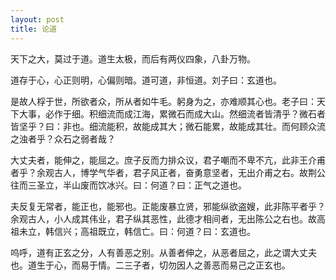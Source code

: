 ```yaml
---
layout: post
title: 论道
---
```



天下之大，莫过于道。道生太极，而后有两仪四象，八卦万物。
   
道存于心，心正则明，心偏则暗。道可道，非恒道。刘子曰：玄道也。

是故人桴于世，所欲者众，所从者如牛毛。躬身为之，亦难顺其心也。老子曰：天下大事，必作于细。积细流而成江海，累微石而成大山。然细流者皆清乎？微石者皆坚乎？曰：非也。细流能积，故能成其大；微石能累，故能成其壮。而何顾众流之浊者乎？众石之弱者哉？

大丈夫者，能伸之，能屈之。庶子反而力排众议，君子嘲而不卑不亢，此非王介甫者乎？余观古人，博学气华者，君子风正者，奋勇意坚者，无出介甫之右。故荆公往而三圣立，半山废而饮冰兴。曰：何道？曰：正气之道也。

夫反复无常者，能正也，能邪也。正能废暴立贤，邪能纵欲盗嫂，此非陈平者乎？余观古人，小人成其伟业，君子纵其恶性，此德才相间者，无出陈公之右也。故高祖未立，韩信兴；高祖既立，韩信亡。曰：何道？曰：玄道也。

呜呼，道有正玄之分，人有善恶之别。从善者伸之，从恶者屈之，此之谓大丈夫也。道生于心，而易于情。二三子者，切勿因人之善恶而易己之正玄也。
